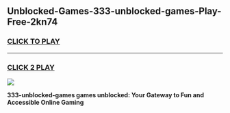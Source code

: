 
## Unblocked-Games-333-unblocked-games-Play-Free-2kn74
<h3>
<a href="https://premium76.site?title=333-unblocked-games&ref=22A">CLICK TO PLAY</a></h3>
<hr>

<h3>
<a href="https://premium76.site?title=333-unblocked-games&ref=22A">CLICK 2 PLAY</a>
  
</h3>

<a href="https://premium76.site?title=333-unblocked-games&ref=22A"><img src="https://clearcache.store/games.png"></a>


**333-unblocked-games games unblocked: Your Gateway to Fun and Accessible Online Gaming**
